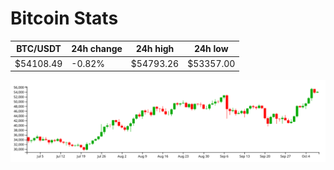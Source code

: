 # Bitcoin Stats

BTC/USDT|24h change|24h high|24h low|
|---|---|---|---|
|$54108.49|-0.82%|$54793.26|$53357.00|

<img src="./chart.svg">
